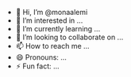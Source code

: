 - 👋 Hi, I’m @monaalemi
- 👀 I’m interested in ...
- 🌱 I’m currently learning ...
- 💞️ I’m looking to collaborate on ...
- 📫 How to reach me ...
- 😄 Pronouns: ...
- ⚡ Fun fact: ...

<!---
monaalemi/monaalemi is a ✨ special ✨ repository because its `README.md` (this file) appears on your GitHub profile.
You can click the Preview link to take a look at your changes.
--->
